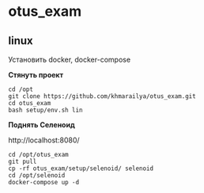 # otus_exam

## linux

Установить docker, docker-compose

__Стянуть проект__

    cd /opt
    git clone https://github.com/khmarailya/otus_exam.git
    cd otus_exam
    bash setup/env.sh lin

__Поднять Селеноид__

http://localhost:8080/

    cd /opt/otus_exam
    git pull
    cp -rf otus_exam/setup/selenoid/ selenoid
    cd /opt/selenoid
    docker-compose up -d